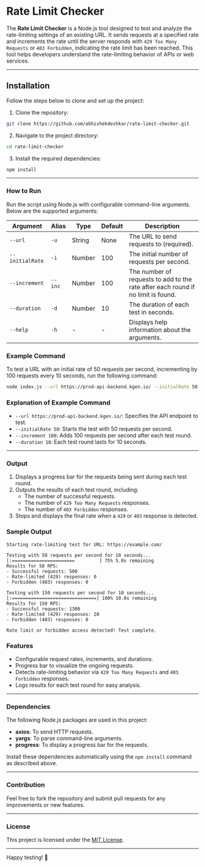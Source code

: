 # 
# Rate Limit Checker

The **Rate Limit Checker** is a Node.js tool designed to test and analyze the rate-limiting settings of an existing URL. It sends requests at a specified rate and increments the rate until the server responds with `429 Too Many Requests` or `403 Forbidden`, indicating the rate limit has been reached. This tool helps developers understand the rate-limiting behavior of APIs or web services.

---

## Installation

Follow the steps below to clone and set up the project:

1. Clone the repository:

```bash
git clone https://github.com/abhishekdeshkar/rate-limit-checker.git 
```

2. Navigate to the project directory:

```bash
cd rate-limit-checker
```

3. Install the required dependencies:

```bash
npm install
```
---

### How to Run

Run the script using Node.js with configurable command-line arguments. Below are the supported arguments:

| Argument        | Alias   | Type   | Default | Description                                                                       |
|-----------------|---------|--------|---------|-----------------------------------------------------------------------------------|
| `--url`         | `-u`    | String | None    | The URL to send requests to (required).                                          |
| `--initialRate` | `-i`    | Number | 100     | The initial number of requests per second.                                       |
| `--increment`   | `--inc` | Number | 100     | The number of requests to add to the rate after each round if no limit is found. |
| `--duration`    | `-d`    | Number | 10      | The duration of each test in seconds.                                            |
| `--help`        | `-h`    | -      | -       | Displays help information about the arguments.                                   |

### Example Command

To test a URL with an initial rate of 50 requests per second, incrementing by 100 requests every 10 seconds, run the following command:

```bash
node index.js --url https://prod-api-backend.kgen.io/ --initialRate 50 --increment 100 --duration 10 
```

### Explanation of Example Command

- `--url https://prod-api-backend.kgen.io/`: Specifies the API endpoint to test.
- `--initialRate 50`: Starts the test with 50 requests per second.
- `--increment 100`: Adds 100 requests per second after each test round.
- `--duration 10`: Each test round lasts for 10 seconds.

---

### Output

1. Displays a progress bar for the requests being sent during each test round.
2. Outputs the results of each test round, including:
   - The number of successful requests.
   - The number of `429 Too Many Requests` responses.
   - The number of `403 Forbidden` responses.
3. Stops and displays the final rate when a `429` or `403` response is detected.

### Sample Output

```plaintext
Starting rate-limiting test for URL: https://example.com/

Testing with 50 requests per second for 10 seconds...
[:=======================         ] 75% 5.0s remaining
Results for 50 RPS:
- Successful requests: 500
- Rate-limited (429) responses: 0
- Forbidden (403) responses: 0

Testing with 150 requests per second for 10 seconds...
[:===============================] 100% 10.0s remaining
Results for 150 RPS:
- Successful requests: 1300
- Rate-limited (429) responses: 20
- Forbidden (403) responses: 0

Rate limit or forbidden access detected! Test complete.
```

### Features

- Configurable request rates, increments, and durations.
- Progress bar to visualize the ongoing requests.
- Detects rate-limiting behavior via `429 Too Many Requests` and `403 Forbidden` responses.
- Logs results for each test round for easy analysis.

---

### Dependencies

The following Node.js packages are used in this project:

- **axios**: To send HTTP requests.
- **yargs**: To parse command-line arguments.
- **progress**: To display a progress bar for the requests.

Install these dependencies automatically using the `npm install` command as described above.

---

### Contribution

Feel free to fork the repository and submit pull requests for any improvements or new features.

---

### License

This project is licensed under the [MIT License](LICENSE).

---

Happy testing! 🚀
